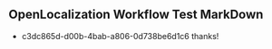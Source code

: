 ## OpenLocalization Workflow Test MarkDown
* c3dc865d-d00b-4bab-a806-0d738be6d1c6 thanks!

<!--HONumber=Jul16_HO3-->


